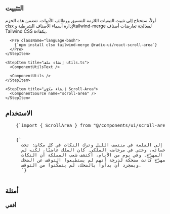 <ComponentPreview name="scroll-area-demo" />

## التثبيت

<div className="not-prose md:px-0 px-4">
  <Step>
    <StepItem title="تثبيت التبعيات">
      أولاً، ستحتاج إلى تثبيت التبعيات اللازمة للتنسيق ووظائف الأدوات. تتضمن هذه الحزم <MdxBadge>clsx</MdxBadge> لإدارة أسماء الأصناف الشرطية و<MdxBadge>tailwind-merge</MdxBadge> لمعالجة تعارضات أصناف Tailwind CSS بكفاءة.

      <Pre className="language-bash">
        {`npm install clsx tailwind-merge @radix-ui/react-scroll-area`}
      </Pre>
    </StepItem>

    <StepItem title="إنشاء ملف utils.ts">
      <ComponentUtilsText />

      <ComponentUtils />
    </StepItem>

    <StepItem title="إنشاء مكوّن Scroll-Area">
      <ComponentSource name="scroll-area" />
    </StepItem>
  </Step>
</div>

## الاستخدام

<div className="not-prose space-y-6">
  <Pre>
    {`import { ScrollArea } from "@/components/ui/scroll-area"`}
  </Pre>

  <Pre>
    {`<ScrollArea className="h-[200px] w-[350px] rounded-md border p-4">
      بدأ المهرّج بالتسلل إلى القلعة في منتصف الليل وترك النكات في كل مكان: تحت
      وسادة الملك، في حسائه، وحتى في مرحاضه الملكي. كان الملك غاضبًا، لكنه لم
      يتمكّن من إيقاف المهرّج. وفي يوم من الأيام، اكتشف شعب المملكة أن النكات
      التي يتركها المهرّج كانت مضحكة لدرجة أنهم لم يستطيعوا التوقف عن الضحك.
      وبمجرد أن بدأوا بالضحك، لم يتمكّنوا من التوقف.
      </ScrollArea>`}
  </Pre>
</div>

## أمثلة

### أفقي

<ComponentPreview name="scroll-area-demo" variant="horizontal" />
